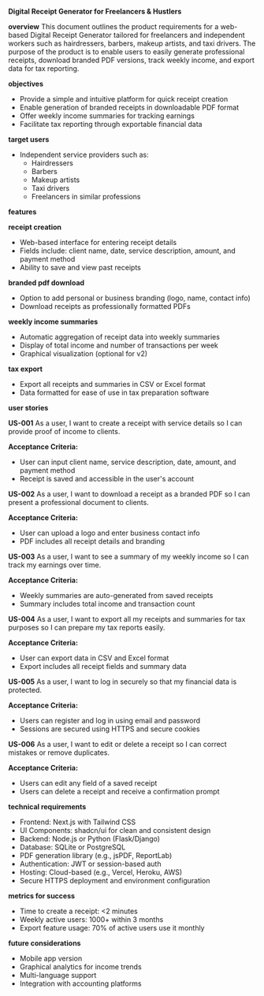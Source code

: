 **Digital Receipt Generator for Freelancers & Hustlers**

**overview**
This document outlines the product requirements for a web-based Digital Receipt Generator tailored for freelancers and independent workers such as hairdressers, barbers, makeup artists, and taxi drivers. The purpose of the product is to enable users to easily generate professional receipts, download branded PDF versions, track weekly income, and export data for tax reporting.

**objectives**
- Provide a simple and intuitive platform for quick receipt creation
- Enable generation of branded receipts in downloadable PDF format
- Offer weekly income summaries for tracking earnings
- Facilitate tax reporting through exportable financial data

**target users**
- Independent service providers such as:
  - Hairdressers
  - Barbers
  - Makeup artists
  - Taxi drivers
  - Freelancers in similar professions

**features**

**receipt creation**
- Web-based interface for entering receipt details
- Fields include: client name, date, service description, amount, and payment method
- Ability to save and view past receipts

**branded pdf download**
- Option to add personal or business branding (logo, name, contact info)
- Download receipts as professionally formatted PDFs

**weekly income summaries**
- Automatic aggregation of receipt data into weekly summaries
- Display of total income and number of transactions per week
- Graphical visualization (optional for v2)

**tax export**
- Export all receipts and summaries in CSV or Excel format
- Data formatted for ease of use in tax preparation software

**user stories**

**US-001**
As a user, I want to create a receipt with service details so I can provide proof of income to clients.

**Acceptance Criteria:**
- User can input client name, service description, date, amount, and payment method
- Receipt is saved and accessible in the user's account

**US-002**
As a user, I want to download a receipt as a branded PDF so I can present a professional document to clients.

**Acceptance Criteria:**
- User can upload a logo and enter business contact info
- PDF includes all receipt details and branding

**US-003**
As a user, I want to see a summary of my weekly income so I can track my earnings over time.

**Acceptance Criteria:**
- Weekly summaries are auto-generated from saved receipts
- Summary includes total income and transaction count

**US-004**
As a user, I want to export all my receipts and summaries for tax purposes so I can prepare my tax reports easily.

**Acceptance Criteria:**
- User can export data in CSV and Excel format
- Export includes all receipt fields and summary data

**US-005**
As a user, I want to log in securely so that my financial data is protected.

**Acceptance Criteria:**
- Users can register and log in using email and password
- Sessions are secured using HTTPS and secure cookies

**US-006**
As a user, I want to edit or delete a receipt so I can correct mistakes or remove duplicates.

**Acceptance Criteria:**
- Users can edit any field of a saved receipt
- Users can delete a receipt and receive a confirmation prompt

**technical requirements**
- Frontend: Next.js with Tailwind CSS
- UI Components: shadcn/ui for clean and consistent design
- Backend: Node.js or Python (Flask/Django)
- Database: SQLite or PostgreSQL
- PDF generation library (e.g., jsPDF, ReportLab)
- Authentication: JWT or session-based auth
- Hosting: Cloud-based (e.g., Vercel, Heroku, AWS)
- Secure HTTPS deployment and environment configuration

**metrics for success**
- Time to create a receipt: <2 minutes
- Weekly active users: 1000+ within 3 months
- Export feature usage: 70% of active users use it monthly

**future considerations**
- Mobile app version
- Graphical analytics for income trends
- Multi-language support
- Integration with accounting platforms

